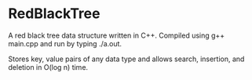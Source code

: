# RedBlackTree
A red black tree data structure written in C++. Compiled using g++ main.cpp and run by typing ./a.out. 

Stores key, value pairs of any data type and allows search, insertion, and deletion in O(log n) time.

